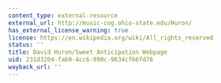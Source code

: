 ```yaml
---
content_type: external-resource
external_url: http://music-cog.ohio-state.edu/Huron/
has_external_license_warning: true
license: https://en.wikipedia.org/wiki/All_rights_reserved
status: ''
title: David Huron/Sweet Anticipation Webpage
uid: 231d3204-fab9-4cc6-990c-9634cf66fd78
wayback_url: ''
---
```

